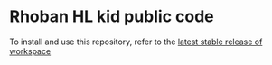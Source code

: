 # Rhoban HL kid public code

To install and use this repository, refer to the [latest stable release of workspace](https://github.com/Rhoban/workspace/blob/final_2018/README.md)
